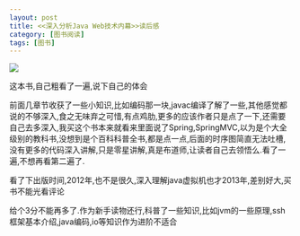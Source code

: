 ```yaml
---
layout: post
title: <<深入分析Java Web技术内幕>>读后感
category: [图书阅读]
tags: [图书]
---
```


![](http://pic.woowen.com/1Qqc13slH1URcQ.jpg)

这本书,自己粗看了一遍,说下自己的体会

前面几章节收获了一些小知识,比如编码那一块,javac编译了解了一些,其他感觉都说的不够深入,食之无味弃之可惜,有点鸡肋,更多的应该作者只是点了一下,还需要自己去多深入,我买这个书本来就看来里面说了Spring,SpringMVC,以为是个大全级别的教科书,没想到是个百科科普全书,都是点一点,后面的时序图简直无法吐槽,没有更多的代码深入讲解,只是零星讲解,真是布道师,让读者自己去领悟么.看了一遍,不想再看第二遍了.

看了下出版时间,2012年,也不是很久,深入理解java虚拟机也才2013年,差别好大,买书不能光看评论

给个3分不能再多了.作为新手读物还行,科普了一些知识,比如jvm的一些原理,ssh框架基本介绍,java编码,io等知识作为进阶不适合